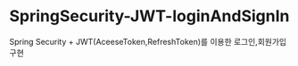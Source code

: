 # SpringSecurity-JWT-loginAndSignIn
Spring Security + JWT(AceeseToken,RefreshToken)를 이용한 로그인,회원가입 구현
